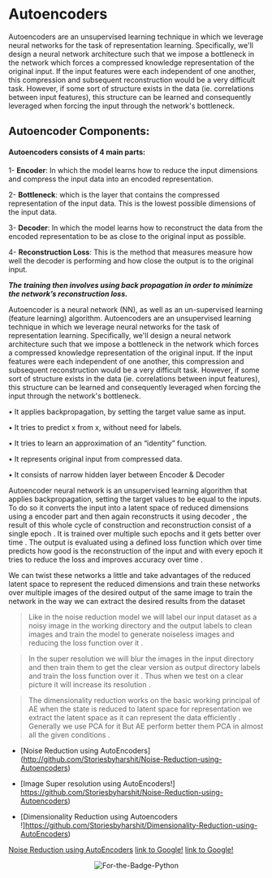 # Autoencoders

Autoencoders are an unsupervised learning technique in which we leverage neural networks for the task of representation learning.
Specifically, we'll design a neural network architecture such that we impose a bottleneck in the network which forces a compressed knowledge representation of the original input. 
If the input features were each independent of one another, this compression and subsequent reconstruction would be a very difficult task. 
However, if some sort of structure exists in the data (ie. correlations between input features), this structure can be learned and consequently leveraged when 
forcing the input through the network's bottleneck.

## Autoencoder Components:
#### Autoencoders consists of 4 main parts:

1- **Encoder**: In which the model learns how to reduce the input dimensions and compress the input data into an encoded representation.

2- **Bottleneck**: which is the layer that contains the compressed representation of the input data. This is the lowest possible dimensions of the input data.

3- **Decoder**: In which the model learns how to reconstruct the data from the encoded representation to be as close to the original input as possible.

4- **Reconstruction Loss**: This is the method that measures measure how well the decoder is performing and how close the output is to the original input.

_**The training then involves using back propagation in order to minimize the network’s reconstruction loss.**_


Autoencoder is a neural network (NN), as well as an un-supervised learning (feature learning)
algorithm. Autoencoders are an unsupervised learning technique in which we leverage neural
networks for the task of representation learning. Specifically, we'll design a neural network
architecture such that we impose a bottleneck in the network which forces a compressed
knowledge representation of the original input. If the input features were each independent of
one another, this compression and subsequent reconstruction would be a very difficult task.
However, if some sort of structure exists in the data (ie. correlations between input features), this
structure can be learned and consequently leveraged when forcing the input through the
network's bottleneck.

• It applies backpropagation, by setting the target value same as input.

• It tries to predict x from x, without need for labels.

• It tries to learn an approximation of an “identity” function.

• It represents original input from compressed data.

• It consists of narrow hidden layer between Encoder & Decoder







Autoencoder neural network is an unsupervised learning algorithm that applies backpropagation,
setting the target values to be equal to the inputs.
To do so it converts the input into a latent space of reduced dimensions using a encoder part and
then again reconstructs it using decoder , the result of this whole cycle of construction and
reconstruction consist of a single epoch . It is trained over multiple such epochs and it gets better
over time .
The output is evaluated using a defined loss function which over time predicts how good is the
reconstruction of the input and with every epoch it tries to reduce the loss and improves accuracy
over time . 

We can twist these networks a little and take advantages of the reduced latent space to represent
the reduced dimensions and train these networks over multiple images of the desired output of
the same image to train the network in the way we can extract the desired results from the dataset



> Like in the noise reduction model we will label our input dataset as a noisy image in the working directory and the output labels to clean images and train the model to generate noiseless images and reducing the loss function over it .

> In the super resolution we will blur the images in the input directory and then train them to get the clear version as output directory labels and train the loss function over it . Thus when we test on a clear picture it will increase its resolution .

> The dimensionality reduction works on the basic working principal of AE when the state is reduced to latent space for representation we extract the latent space as it can represent the data efficiently . Generally we use PCA for it But AE perform better them PCA in almost all the given conditions . 



* [Noise Reduction using AutoEncoders] (http://github.com/Storiesbyharshit/Noise-Reduction-using-Autoencoders)


* [Image Super resolution using AutoEncoders!] https://github.com/Storiesbyharshit/Noise-Reduction-using-Autoencoders)


* [Dimensionality Reduction using Autoencoders !]https://github.com/Storiesbyharshit/Dimensionality-Reduction-using-AutoEncoders) 


 [Noise Reduction using AutoEncoders](http://github.com/Storiesbyharshit/Noise-Reduction-using-Autoencoders)
 [link to Google!](http://google.com)
 [link to Google!](http://google.com)


<p align="center">
  <img alt="For-the-Badge-Python" src="http://ForTheBadge.com/images/badges/made-with-python.svg">
  
</p>
